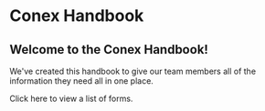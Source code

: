 # Conex Handbook

## Welcome to the Conex Handbook!

We've created this handbook to give our team members all of the information they need all in one place.

Click here to view a list of forms.



